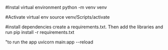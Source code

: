 #Instal virtual environment
python -m venv venv

#Activate virtual env
source venv/Scripts/activate

#install dependencies
create a requirements.txt. Then add the libraries and run pip install -r requirements.txt

"to run the app
uvicorn main:app --reload
